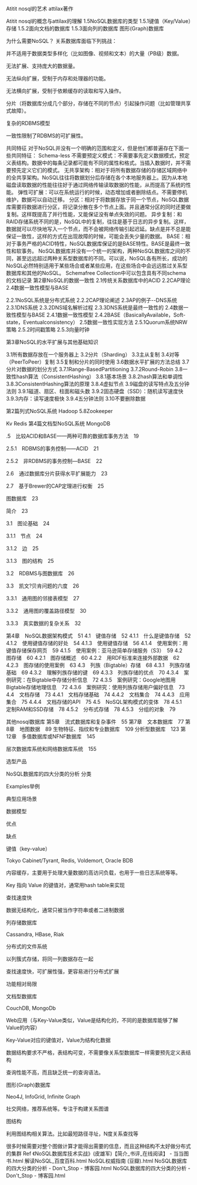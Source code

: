 Atitit nosql的艺术 attilax著作



Atitit nosql的概念与attilax的理解
1.5NoSQL数据库的类型
1.5.1键值（Key/Value）存储
1.5.2面向文档的数据库
1.5.3面向列的数据库
图形(Graph)数据库


为什么需要NoSQL？
关系数据库面临下列挑战：

并不适用于数据类型多样化（比如图像、视频和文本）的大量（PB级）数据。


无法扩展、支持庞大的数据量。


无法纵向扩展，受制于内存和处理器的功能。


无法横向扩展，受制于依赖缓存的读取和写入操作。


分片（将数据库分成几个部分，存储在不同的节点）引起操作问题（比如管理共享式故障）。


复杂的RDBMS模型


一致性限制了RDBMS的可扩展性。


共同特征
对于NoSQL并没有一个明确的范围和定义，但是他们都普遍存在下面一些共同特征：
Schema-less
不需要预定义模式：不需要事先定义数据模式，预定义表结构。数据中的每条记录都可能有不同的属性和格式。当插入数据时，并不需要预先定义它们的模式。
无共享架构：相对于将所有数据存储的存储区域网络中的全共享架构。NoSQL往往将数据划分后存储在各个本地服务器上。因为从本地磁盘读取数据的性能往往好于通过网络传输读取数据的性能，从而提高了系统的性能。
弹性可扩展：可以在系统运行的时候，动态增加或者删除结点。不需要停机维护，数据可以自动迁移。
分区：相对于将数据存放于同一个节点，NoSQL数据库需要将数据进行分区，将记录分散在多个节点上面。并且通常分区的同时还要做复制。这样既提高了并行性能，又能保证没有单点失效的问题。
异步复制：和RAID存储系统不同的是，NoSQL中的复制，往往是基于日志的异步复制。这样，数据就可以尽快地写入一个节点，而不会被网络传输引起迟延。缺点是并不总是能保证一致性，这样的方式在出现故障的时候，可能会丢失少量的数据。
BASE：相对于事务严格的ACID特性，NoSQL数据库保证的是BASE特性。BASE是最终一致性和软事务。
NoSQL数据库并没有一个统一的架构，两种NoSQL数据库之间的不同，甚至远远超过两种关系型数据库的不同。可以说，NoSQL各有所长，成功的NoSQL必然特别适用于某些场合或者某些应用，在这些场合中会远远胜过关系型数据库和其他的NoSQL。
Schemafree
Collection中可以包含具有不同schema的文档记录
第2章NoSQL的数据一致性
2.1传统关系数据库中的ACID
2.2CAP理论
2.4数据一致性模型与BASE

2.2.1NoSQL系统是分布式系统
2.2.2CAP理论阐述
2.3AP的例子--DNS系统
2.3.1DNS系统
2.3.2DNS域名解析过程
2.3.3DNS系统是最终一致性的
2.4数据一致性模型与BASE
2.4.1数据一致性模型
2.4.2BASE（BasicallyAvailable，Soft-state，Eventualconsistency）
2.5数据一致性实现方法
2.5.1Quorum系统NRW策略
2.5.2时间戳策略
2.5.3向量时钟


第3章NoSQL的水平扩展与其他基础知识

3.1所有数据存放在一个服务器上
3.2分片（Sharding）
3.3主从复制
3.4对等（PeerToPeer）复制
3.5复制和分片的同时使用
3.6数据水平扩展的方法总结
3.7分片对数据的划分方式
3.7.1Range-BasedPartitioning
3.7.2Round-Robin
3.8一致性hash算法（ConsistentHashing）
3.8.1基本场景
3.8.2hash算法和单调性
3.8.3ConsistentHashing算法的原理
3.8.4虚拟节点
3.9磁盘的读写特点及五分钟法则
3.9.1磁道、扇区、柱面和磁头数
3.9.2固态硬盘（SSD）：随机读写速度快
3.9.3内存：读写速度极快
3.9.4五分钟法则
3.10不要删除数据


第2篇列式NoSQL系统  Hadoop  5.8Zookeeper

Kv  Redis
第4篇文档型NoSQL系统  MongoDB


.5　比较ACID和BASE——两种可靠的数据库事务方法　19

2.5.1　RDBMS的事务控制——ACID　21

2.5.2　非RDBMS的事务控制—BASE　22

2.6　通过数据库分片获得水平扩展能力　23

2.7　基于Brewer的CAP定理进行权衡　25


图数据库　23


简介　23

3.1　图论基础　24

3.1.1　节点　24

3.1.2　边　25

3.1.3　图的结构　25

3.2　RDBMS与图数据库　26

3.3　凯文?贝肯问题的六度　26

3.3.1　通用图的邻接表模型　27

3.3.2　通用图的覆盖路径模型　30

3.3.3　真实数据的复杂关系　32

第4章　NoSQL数据架构模式　51
4.1　键值存储　52
4.1.1　什么是键值存储　52
4.1.2　使用键值存储的好处　54
4.1.3　使用键值存储　56
4.1.4　使用案例：用键值存储保存网页　59
4.1.5　使用案例：亚马逊简单存储服务（S3）　59
4.2　图存储　60
4.2.1　图存储概述　60
4.2.2　用RDF标准来连接外部数据　62
4.2.3　图存储的使用案例　63
4.3　列族（Bigtable）存储　68
4.3.1　列族存储基础　69
4.3.2　理解列族存储的键　69
4.3.3　列族存储的优点　70
4.3.4　案例研究：在Bigtable中存储分析信息　72
4.3.5　案例研究：Google地图用Bigtable存储地理信息　72
4.3.6　案例研究：使用列族存储用户偏好信息　73
4.4　文档存储　73
4.4.1　文档存储基础　74
4.4.2　文档集合　74
4.4.3　应用集合　75
4.4.4　文档存储的API　75
4.5　NoSQL架构模式的变体　78
4.5.1　定制RAM和SSD存储　78
4.5.2　分布式存储　78
4.5.3　分组的对象　79

其他nosql数据库
第5章　流式数据库和复杂事件　55
第7章　文本数据库　77
第8章　地图数据　89
生物特征、指纹和专业数据库　109
分析型数据库　123
第12章　多值数据库或NFNF数据库　145

层次数据库系统和网络数据库系统　155

选型产品

NoSQL数据库的四大分类的分析
分类

Examples举例

典型应用场景

数据模型

优点

缺点

键值（key-value）

Tokyo Cabinet/Tyrant, Redis, Voldemort, Oracle BDB

内容缓存，主要用于处理大量数据的高访问负载，也用于一些日志系统等等。

Key 指向 Value 的键值对，通常用hash table来实现

查找速度快

数据无结构化，通常只被当作字符串或者二进制数据

列存储数据库

Cassandra, HBase, Riak

分布式的文件系统

以列簇式存储，将同一列数据存在一起

查找速度快，可扩展性强，更容易进行分布式扩展

功能相对局限

文档型数据库

CouchDB, MongoDb

Web应用（与Key-Value类似，Value是结构化的，不同的是数据库能够了解Value的内容）

Key-Value对应的键值对，Value为结构化数据

数据结构要求不严格，表结构可变，不需要像关系型数据库一样需要预先定义表结构

查询性能不高，而且缺乏统一的查询语法。

图形(Graph)数据库

Neo4J, InfoGrid, Infinite Graph

社交网络，推荐系统等。专注于构建关系图谱

图结构

利用图结构相关算法。比如最短路径寻址，N度关系查找等

很多时候需要对整个图做计算才能得出需要的信息，而且这种结构不太好做分布式的集群
Ref
《NoSQL数据库技术实战》(皮雄军)【简介_书评_在线阅读】 - 当当图书.html
解读NoSQL_百度百科.html
NoSQL权威指南 (豆瓣).html
NoSQL数据库的四大分类的分析 - Don't_Stop - 博客园.html
NoSQL数据库的四大分类的分析 - Don't_Stop - 博客园.html
